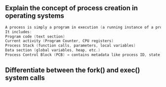 ## Explain the concept of process creation in operating systems
```c
A process is simply a program in execution (a running instance of a program)
It includes:
Program code (text section)
Current activity (Program Counter, CPU registers)
Process Stack (function calls, parameters, local variables)
Data section (global variables, heap, etc.)
Process Control Block (PCB) → contains metadata like process ID, state, priority, resources, etc.
```
## Differentiate between the fork() and exec() system calls
```c
 
